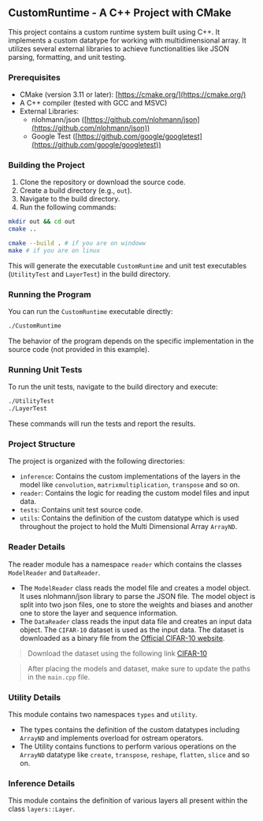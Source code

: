## CustomRuntime - A C++ Project with CMake

This project contains a custom runtime system built using C++. It implements a custom datatype for working with multidimensional array. It utilizes several external libraries to achieve functionalities like JSON parsing, formatting, and unit testing.

### Prerequisites

* CMake (version 3.11 or later): [https://cmake.org/](https://cmake.org/)
* A C++ compiler (tested with GCC and MSVC)
* External Libraries:
    * nlohmann/json ([https://github.com/nlohmann/json](https://github.com/nlohmann/json))
    * Google Test ([https://github.com/google/googletest](https://github.com/google/googletest))

### Building the Project

1. Clone the repository or download the source code.
2. Create a build directory (e.g., `out`).
3. Navigate to the build directory.
4. Run the following commands:

```bash
mkdir out && cd out
cmake ..

cmake --build . # if you are on windoww
make # if you are on linux
```

This will generate the executable `CustomRuntime` and unit test executables (`UtilityTest` and `LayerTest`) in the build directory.

### Running the Program

You can run the `CustomRuntime` executable directly:

```bash
./CustomRuntime
```

The behavior of the program depends on the specific implementation in the source code (not provided in this example).

### Running Unit Tests

To run the unit tests, navigate to the build directory and execute:

```bash
./UtilityTest
./LayerTest
```

These commands will run the tests and report the results.

### Project Structure

The project is organized with the following directories:

* `inference`: Contains the custom implementations of the layers in the model like `convolution`, `matrixmultiplication`, `transpose` and so on.
* `reader`: Contains the logic for reading the custom model files and input data.
* `tests`: Contains unit test source code.
* `utils`: Contains the definition of the custom datatype which is used throughout the project to hold the Multi Dimensional Array `ArrayND`.

### Reader Details

The reader module has a namespace `reader` which contains the classes `ModelReader` and `DataReader`. 

* The `ModelReader` class reads the model file and creates a model object. It uses nlohmann/json library to parse the JSON file. The model object is split into two json files, one to store the weights and biases and another one to store the layer and sequence information.
* The `DataReader` class reads the input data file and creates an input data object. The `CIFAR-10` dataset is used as the input data. The dataset is downloaded as a binary file from the [Official CIFAR-10 website](https://www.cs.toronto.edu/~kriz/cifar.html).

> Download the dataset using the following link [CIFAR-10](https://www.cs.toronto.edu/~kriz/cifar-10-binary.tar.gz)

> After placing the models and dataset, make sure to update the paths in the `main.cpp` file.

### Utility Details

This module contains two namespaces `types` and `utility`. 

* The types contains the definition of the custom datatypes including `ArrayND` and implements overload for ostream operators.
* The Utility contains functions to perform various operations on the `ArrayND` datatype like `create`, `transpose`, `reshape`, `flatten`, `slice` and so on.

### Inference Details

This module contains the definition of various layers all present within the class `layers::Layer`.
